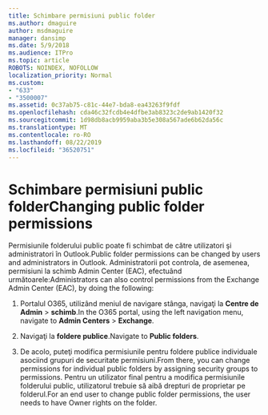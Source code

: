```yaml
---
title: Schimbare permisiuni public folder
ms.author: dmaguire
author: msdmaguire
manager: dansimp
ms.date: 5/9/2018
ms.audience: ITPro
ms.topic: article
ROBOTS: NOINDEX, NOFOLLOW
localization_priority: Normal
ms.custom:
- "633"
- "3500007"
ms.assetid: 0c37ab75-c81c-44e7-bda8-ea43263f9fdf
ms.openlocfilehash: cda46c32fcdb4e4dfbe3ab8323c2de9ab1420f32
ms.sourcegitcommit: 1d98db8acb9959aba3b5e308a567ade6b62da56c
ms.translationtype: MT
ms.contentlocale: ro-RO
ms.lasthandoff: 08/22/2019
ms.locfileid: "36520751"
---
```

# <a name="changing-public-folder-permissions"></a><span data-ttu-id="4bafa-102">Schimbare permisiuni public folder</span><span class="sxs-lookup"><span data-stu-id="4bafa-102">Changing public folder permissions</span></span>

<span data-ttu-id="4bafa-103">Permisiunile folderului public poate fi schimbat de către utilizatori şi administratori în Outlook.</span><span class="sxs-lookup"><span data-stu-id="4bafa-103">Public folder permissions can be changed by users and administrators in Outlook.</span></span> <span data-ttu-id="4bafa-104">Administratorii pot controla, de asemenea, permisiuni la schimb Admin Center (EAC), efectuând următoarele:</span><span class="sxs-lookup"><span data-stu-id="4bafa-104">Administrators can also control permissions from the Exchange Admin Center (EAC), by doing the following:</span></span>
  
1. <span data-ttu-id="4bafa-105">Portalul O365, utilizând meniul de navigare stânga, navigaţi la **Centre de Admin** \> **schimb**.</span><span class="sxs-lookup"><span data-stu-id="4bafa-105">In the O365 portal, using the left navigation menu, navigate to **Admin Centers** \> **Exchange**.</span></span>

2. <span data-ttu-id="4bafa-106">Navigaţi la **foldere publice**.</span><span class="sxs-lookup"><span data-stu-id="4bafa-106">Navigate to **Public folders**.</span></span>

3. <span data-ttu-id="4bafa-107">De acolo, puteţi modifica permisiunile pentru foldere publice individuale asociind grupuri de securitate permisiuni.</span><span class="sxs-lookup"><span data-stu-id="4bafa-107">From there, you can change permissions for individual public folders by assigning security groups to permissions.</span></span> <span data-ttu-id="4bafa-108">Pentru un utilizator final pentru a modifica permisiunile folderului public, utilizatorul trebuie să aibă drepturi de proprietar pe folderul.</span><span class="sxs-lookup"><span data-stu-id="4bafa-108">For an end user to change public folder permissions, the user needs to have Owner rights on the folder.</span></span>
